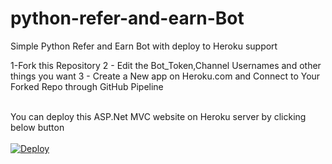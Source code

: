 # python-refer-and-earn-Bot
Simple Python Refer and Earn Bot with deploy to Heroku support 

1-Fork this Repository 
2 - Edit the Bot_Token,Channel Usernames and other things you want 
3 - Create a New app on Heroku.com and Connect to Your Forked Repo through GitHub Pipeline

<br/>
You can deploy this ASP.Net MVC website on Heroku server by clicking below button
<br/>
<br/>
<a href="https://heroku.com/deploy?template=https://github.com/fadilniju/python-refer-and-earn-Bot">
  <img src="https://www.herokucdn.com/deploy/button.svg" alt="Deploy">
</a>
